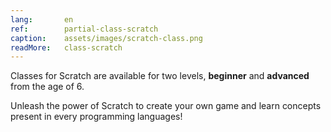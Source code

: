 ```yaml
---
lang:       en
ref:        partial-class-scratch
caption:    assets/images/scratch-class.png
readMore:   class-scratch
---
```


Classes for Scratch are available for two levels, **beginner** and **advanced** from the age of 6.

Unleash the power of Scratch to create your own game and learn concepts present in every programming languages!  
